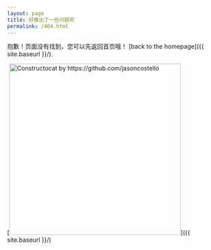 ```yaml
---
layout: page
title: 好像出了一些问题呢
permalink: /404.html
---
```


抱歉！页面没有找到，您可以先返回首页哦！ [back to the homepage]({{ site.baseurl }}/).

[<img src="{{ site.baseurl }}/images/404.jpg" alt="Constructocat by https://github.com/jasoncostello" style="width: 400px;"/>]({{ site.baseurl }}/)
